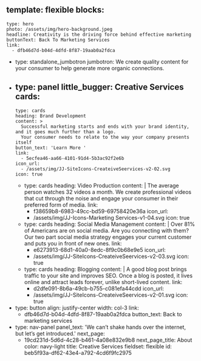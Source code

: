template: flexible
blocks:
  - 
    type: hero
    photo: /assets/img/hero-background.jpeg
    headline: Creativity is the driving force behind effective marketing
    buttonText: Back To Marketing Services
    link:
      - dfb46d7d-b04d-4dfd-8f87-19aab0a2fdca
  - 
    type: standalone_jumbotron
    jumbotron: We create quality content for your consumer to help generate more organic connections.
  - 
    type: panel
    little_bugger: Creative Services
    cards:
      - 
        type: cards
        heading: Brand Development
        content: >
          Successful marketing starts and ends with your brand identity, and it goes much further than a logo.
          Your consumer needs to relate to the way your company presents itself
        button_text: 'Learn More '
        link:
          - 5ecfea46-aa66-4101-91d4-5b3ac92f2e6b
        icon_url:
          - /assets/img/JJ-SiteIcons-CreateiveSeervices-v2-02.svg
        icon: true
      - 
        type: cards
        heading: Video Production
        content: |
          The average person watches 32
          videos a month. We create professional
          videos that cut through the
          noise and engage your consumer in
          their preferred form of media.
        link:
          - f38659b8-6983-49cc-bd59-69758420e36a
        icon_url:
          - /assets/img/JJ-Icons-Marketing Services-v1-04.svg
        icon: true
      - 
        type: cards
        heading: Social Media Management
        content: |
          Over 81% of Americans are on
          social media. Are you connecting
          with them? Our two part social
          media strategy engages your current
          customer and puts you in front
          of new ones.
        link:
          - e6273913-68d1-40a0-8edc-8f9c0b68e9e5
        icon_url:
          - /assets/img/JJ-SiteIcons-CreateiveSeervices-v2-03.svg
        icon: true
      - 
        type: cards
        heading: Blogging
        content: |
          A good blog post brings traffic to
          your site and improves SEO. Once
          a blog is posted, it lives online and
          attract leads forever, unlike
          short-lived content.
        link:
          - d2dfe091-8b6a-49cb-b755-c081efa44cdd
        icon_url:
          - /assets/img/JJ-SiteIcons-CreateiveSeervices-v2-01.svg
        icon: true
  - 
    type: button
    align: justify-center
    width: col-3
    link:
      - dfb46d7d-b04d-4dfd-8f87-19aab0a2fdca
    button_text: Back to marketing services
  - 
    type: nav-panel
    panel_text: 'We can’t shake hands over the internet, <br/> but let’s get introduced.'
    next_page:
      - 19cd231d-5d6d-4c28-b461-4a08e832e9b8
    next_page_title: About
    color: navy-light
title: Creative Services
fieldset: flexible
id: beb5f93a-df62-43e4-a792-4cd6f9fc2975
